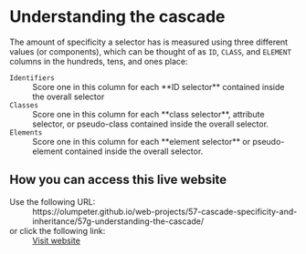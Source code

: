 # Understanding the cascade

The amount of specificity a selector has is measured using three different values (or components), which can be thought of as <code>ID</code>, <code>CLASS</code>, and <code>ELEMENT</code> columns in the hundreds, tens, and ones place:

<dl>
  <code>Identifiers</code>
  <dd>
    Score one in this column for each **ID selector** contained inside the overall selector
  </dd>
  <code>Classes</code>
  <dd>
    Score one in this column for each **class selector**, attribute selector, or pseudo-class contained inside the overall selector.
  </dd>
  <code>Elements</code>
  <dd>
    Score one in this column for each **element selector** or pseudo-element contained inside the overall selector.
  </dd>
</dl>

## How you can access this live website

<dl>
  Use the following URL:
  <dd>
    https://olumpeter.github.io/web-projects/57-cascade-specificity-and-inheritance/57g-understanding-the-cascade/
  </dd>
  or click the following link:
  <dd>
    <a href="https://olumpeter.github.io/web-projects/57-cascade-specificity-and-inheritance/57g-understanding-the-cascade/">Visit website</a>
  </dd>
</dl>
